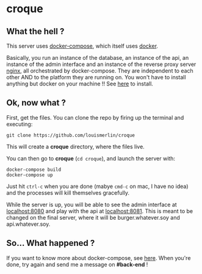 # croque
## What the hell ?
This server uses [docker-compose](https://docs.docker.com/compose/), which itself uses [docker](https://www.docker.com/).

Basically, you run an instance of the database, an instance of the api, an instance of the admin interface and an instance of the reverse proxy server [nginx](https://nginx.org/), all orchestrated by docker-compose. They are independent to each other AND to the platform they are running on. You won't have to install anything but docker on your machine !! See [here](https://docs.docker.com/compose/install/) to install.

## Ok, now what ?
First, get the files. You can clone the repo by firing up the terminal and executing:
```
git clone https://github.com/louismerlin/croque
```
This will create a **croque** directory, where the files live.

You can then go to **croque** (`cd croque`), and launch the server with:
```
docker-compose build
docker-compose up
```
Just hit `ctrl-c` when you are done (mabye `cmd-c` on mac, I have no idea) and the processes will kill themselves gracefully.

While the server is up, you will be able to see the admin interface at [localhost:8080](localhost:8080) and play with the api at [localhost:8081](localhost:8081). This is meant to be changed on the final server, where it will be burger.whatever.soy and api.whatever.soy.

## So... What happened ?
If you want to know more about docker-compose, see [here](https://docs.docker.com/compose/gettingstarted/). When you're done, try again and send me a message on **#back-end** !
